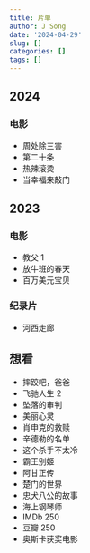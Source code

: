 ```yaml
---
title: 片单
author: J Song
date: '2024-04-29'
slug: []
categories: []
tags: []
---
```

## 2024

### 电影
- 周处除三害
- 第二十条
- 热辣滚烫
- 当幸福来敲门

## 2023
### 电影
- 教父 1
- 放牛班的春天
- 百万美元宝贝
### 纪录片
- 河西走廊


## 想看
- 摔跤吧，爸爸
- 飞驰人生 2
- 坠落的审判
- 美丽心灵
- 肖申克的救赎
- 辛德勒的名单
- 这个杀手不太冷
- 霸王别姬
- 阿甘正传
- 楚门的世界
- 忠犬八公的故事
- 海上钢琴师
- IMDb 250
- 豆瓣 250
- 奥斯卡获奖电影